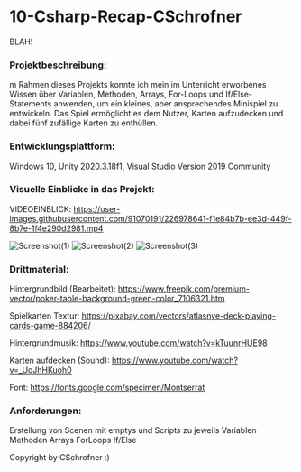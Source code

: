 # 10-Csharp-Recap-CSchrofner
BLAH!


### Projektbeschreibung: 
m Rahmen dieses Projekts konnte ich mein im Unterricht erworbenes Wissen über Variablen, Methoden, Arrays, For-Loops und If/Else-Statements anwenden, um ein kleines, aber ansprechendes Minispiel zu entwickeln. Das Spiel ermöglicht es dem Nutzer, Karten aufzudecken und dabei fünf zufällige Karten zu enthüllen.


### Entwicklungsplattform: 
Windows 10, Unity 2020.3.18f1, Visual Studio Version 2019 Community


### Visuelle Einblicke in das Projekt: 
VIDEOEINBLICK: 
https://user-images.githubusercontent.com/91070191/226978641-f1e84b7b-ee3d-449f-8b7e-1f4e290d2981.mp4

![Screenshot(1)](https://user-images.githubusercontent.com/91070191/226953595-9ed8aabc-9177-4860-8f87-5cb17a9ab9d7.png)
![Screenshot(2)](https://user-images.githubusercontent.com/91070191/226953669-29aded26-6a5b-4799-bd2e-cfea9496cc94.png)
![Screenshot(3)](https://user-images.githubusercontent.com/91070191/226953681-b7300746-c87e-4204-9166-0ee264732354.png)





### Drittmaterial: 

Hintergrundbild (Bearbeitet): https://www.freepik.com/premium-vector/poker-table-background-green-color_7106321.htm

Spielkarten Textur: https://pixabay.com/vectors/atlasnye-deck-playing-cards-game-884206/

Hintergrundmusik: https://www.youtube.com/watch?v=kTuunrHUE98

Karten aufdecken (Sound): https://www.youtube.com/watch?v=_UoJhHKuoh0

Font: https://fonts.google.com/specimen/Montserrat

### Anforderungen:

Erstellung von Scenen mit emptys und Scripts zu jeweils Variablen Methoden Arrays ForLoops If/Else


Copyright by CSchrofner :)
